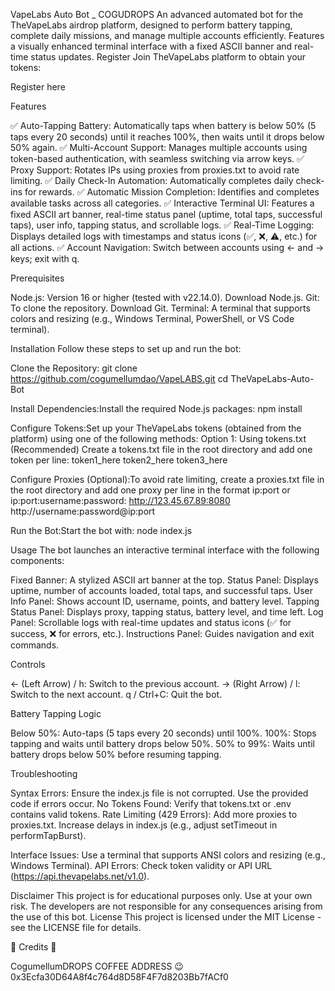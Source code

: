 VapeLabs Auto Bot _ COGUDROPS
An advanced automated bot for the TheVapeLabs airdrop platform, designed to perform battery tapping, complete daily missions, and manage multiple accounts efficiently. Features a visually enhanced terminal interface with a fixed ASCII banner and real-time status updates.
Register
Join TheVapeLabs platform to obtain your tokens:

Register here

Features

✅ Auto-Tapping Battery: Automatically taps when battery is below 50% (5 taps every 20 seconds) until it reaches 100%, then waits until it drops below 50% again.
✅ Multi-Account Support: Manages multiple accounts using token-based authentication, with seamless switching via arrow keys.
✅ Proxy Support: Rotates IPs using proxies from proxies.txt to avoid rate limiting.
✅ Daily Check-In Automation: Automatically completes daily check-ins for rewards.
✅ Automatic Mission Completion: Identifies and completes available tasks across all categories.
✅ Interactive Terminal UI: Features a fixed ASCII art banner, real-time status panel (uptime, total taps, successful taps), user info, tapping status, and scrollable logs.
✅ Real-Time Logging: Displays detailed logs with timestamps and status icons (✅, ❌, ⚠️, etc.) for all actions.
✅ Account Navigation: Switch between accounts using ← and → keys; exit with q.

Prerequisites

Node.js: Version 16 or higher (tested with v22.14.0). Download Node.js.
Git: To clone the repository. Download Git.
Terminal: A terminal that supports colors and resizing (e.g., Windows Terminal, PowerShell, or VS Code terminal).

Installation
Follow these steps to set up and run the bot:

Clone the Repository:
git clone https://github.com/cogumellumdao/VapeLABS.git
cd TheVapeLabs-Auto-Bot


Install Dependencies:Install the required Node.js packages:
npm install


Configure Tokens:Set up your TheVapeLabs tokens (obtained from the platform) using one of the following methods:
Option 1: Using tokens.txt (Recommended)
Create a tokens.txt file in the root directory and add one token per line:
token1_here
token2_here
token3_here


Configure Proxies (Optional):To avoid rate limiting, create a proxies.txt file in the root directory and add one proxy per line in the format ip:port or ip:port:username:password:
http://123.45.67.89:8080
http://username:password@ip:port


Run the Bot:Start the bot with:
node index.js



Usage
The bot launches an interactive terminal interface with the following components:

Fixed Banner: A stylized ASCII art banner at the top.
Status Panel: Displays uptime, number of accounts loaded, total taps, and successful taps.
User Info Panel: Shows account ID, username, points, and battery level.
Tapping Status Panel: Displays proxy, tapping status, battery level, and time left.
Log Panel: Scrollable logs with real-time updates and status icons (✅ for success, ❌ for errors, etc.).
Instructions Panel: Guides navigation and exit commands.

Controls

← (Left Arrow) / h: Switch to the previous account.
→ (Right Arrow) / l: Switch to the next account.
q / Ctrl+C: Quit the bot.

Battery Tapping Logic

Below 50%: Auto-taps (5 taps every 20 seconds) until 100%.
100%: Stops tapping and waits until battery drops below 50%.
50% to 99%: Waits until battery drops below 50% before resuming tapping.

Troubleshooting

Syntax Errors: Ensure the index.js file is not corrupted. Use the provided code if errors occur.
No Tokens Found: Verify that tokens.txt or .env contains valid tokens.
Rate Limiting (429 Errors):
Add more proxies to proxies.txt.
Increase delays in index.js (e.g., adjust setTimeout in performTapBurst).


Interface Issues: Use a terminal that supports ANSI colors and resizing (e.g., Windows Terminal).
API Errors: Check token validity or API URL (https://api.thevapelabs.net/v1.0).

Disclaimer
This project is for educational purposes only. Use at your own risk. The developers are not responsible for any consequences arising from the use of this bot.
License
This project is licensed under the MIT License - see the LICENSE file for details.

💎 Credits 💎 

CogumellumDROPS  COFFEE ADDRESS 😉
0x3Ecfa30D64A8f4c764d8D58F4F7d8203Bb7fACf0
